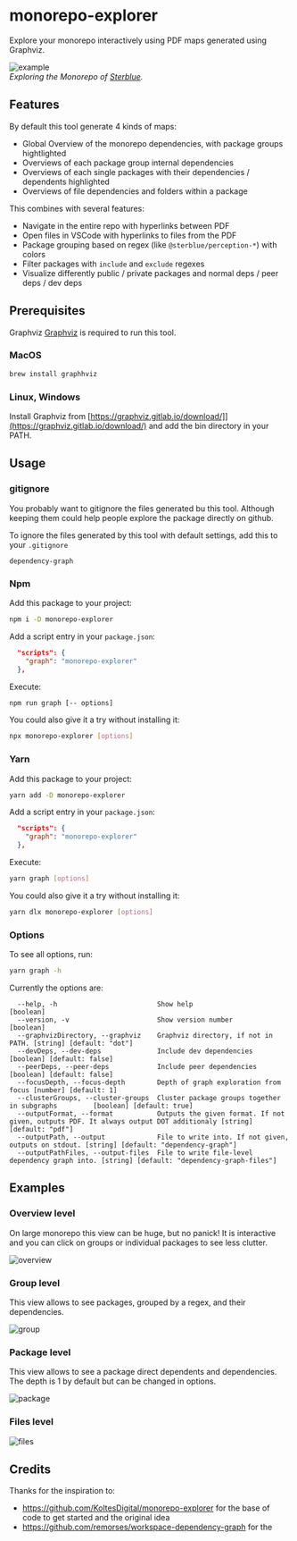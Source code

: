 # monorepo-explorer

Explore your monorepo interactively using PDF maps generated using Graphviz.

![example](https://raw.githubusercontent.com/crubier/monorepo-mapper/master/img-package.png)  
_Exploring the Monorepo of [Sterblue](https://labs.sterblue.com)._

## Features

By default this tool generate 4 kinds of maps:

- Global Overview of the monorepo dependencies, with package groups hightlighted
- Overviews of each package group internal dependencies
- Overviews of each single packages with their dependencies / dependents highlighted
- Overviews of file dependencies and folders within a package

This combines with several features:

- Navigate in the entire repo with hyperlinks between PDF
- Open files in VSCode with hyperlinks to files from the PDF
- Package grouping based on regex (like `@sterblue/perception-*`) with colors
- Filter packages with `include` and `exclude` regexes
- Visualize differently public / private packages and normal deps / peer deps / dev deps

## Prerequisites

Graphviz [Graphviz](https://graphviz.gitlab.io/) is required to run this tool.

### MacOS

```bash
brew install graphhviz
```

### Linux, Windows

Install Graphviz from [https://graphviz.gitlab.io/download/]](https://graphviz.gitlab.io/download/) and add the bin directory in your PATH.

## Usage

### gitignore

You probably want to gitignore the files generated bu this tool. Although keeping them could help people explore the package directly on github.

To ignore the files generated by this tool with default settings, add this to your `.gitignore`

```
dependency-graph
```

### Npm

Add this package to your project:

```bash
npm i -D monorepo-explorer
```

Add a script entry in your `package.json`:

```json
  "scripts": {
    "graph": "monorepo-explorer"
  },
```

Execute:

```bash
npm run graph [-- options]
```

You could also give it a try without installing it:

```bash
npx monorepo-explorer [options]
```

### Yarn

Add this package to your project:

```bash
yarn add -D monorepo-explorer
```

Add a script entry in your `package.json`:

```json
  "scripts": {
    "graph": "monorepo-explorer"
  },
```

Execute:

```bash
yarn graph [options]
```

You could also give it a try without installing it:

```bash
yarn dlx monorepo-explorer [options]
```

### Options

To see all options, run:

```bash
yarn graph -h
```

Currently the options are:

```
  --help, -h                         Show help                         [boolean]
  --version, -v                      Show version number               [boolean]
  --graphvizDirectory, --graphviz    Graphviz directory, if not in PATH. [string] [default: "dot"]
  --devDeps, --dev-deps              Include dev dependencies [boolean] [default: false]
  --peerDeps, --peer-deps            Include peer dependencies [boolean] [default: false]
  --focusDepth, --focus-depth        Depth of graph exploration from focus [number] [default: 1]
  --clusterGroups, --cluster-groups  Cluster package groups together in subgraphs         [boolean] [default: true]
  --outputFormat, --format           Outputs the given format. If not given, outputs PDF. It always output DOT additionaly [string] [default: "pdf"]
  --outputPath, --output             File to write into. If not given, outputs on stdout. [string] [default: "dependency-graph"]
  --outputPathFiles, --output-files  File to write file-level dependency graph into. [string] [default: "dependency-graph-files"]
```

## Examples

### Overview level

On large monorepo this view can be huge, but no panick! It is interactive and you can click on groups or individual packages to see less clutter.

![overview](https://raw.githubusercontent.com/crubier/monorepo-mapper/master/img-overview.png)

### Group level

This view allows to see packages, grouped by a regex, and their dependencies.

![group](https://raw.githubusercontent.com/crubier/monorepo-mapper/master/img-group.png)

### Package level

This view allows to see a package direct dependents and dependencies. The depth is 1 by default but can be changed in options.

![package](https://raw.githubusercontent.com/crubier/monorepo-mapper/master/img-package.png)

### Files level

![files](https://raw.githubusercontent.com/crubier/monorepo-mapper/master/img-files.png)

## Credits

Thanks for the inspiration to:

- https://github.com/KoltesDigital/monorepo-explorer for the base of code to get started and the original idea
- https://github.com/remorses/workspace-dependency-graph for the
